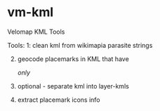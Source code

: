 # vm-kml
Velomap KML Tools

Tools:
1: clean kml from wikimapia parasite strings

2. geocode placemarks in KML that have <address> only

3. optional - separate kml into layer-kmls

4. extract placemark icons info

